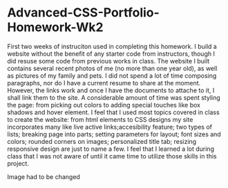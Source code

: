 # Advanced-CSS-Portfolio-Homework-Wk2
First two weeks of instruciton used in completing this homework.
I build a website without the benefit of any starter code from instructors, though I did resuse some code from previous works in class.
The website I built contains several recent photos of me (no more than one year old), as well as pictures of my family and pets. 
I did not spend a lot of time composing paragraphs, nor do I have a current resume to share at the moment.
However, the links work and once I have the documents to attache to it, I shall link them to the site.
A considerable amount of time was spent styling the page: from picking out colors to adding special touches like box shadows and hover element.
I feel that I used most topics covered in class to create the website: from html elements to CSS designs my site incorporates many like live active links;accesibility feature; two types of lists; breaking page into parts; setting parameters for layout; font sizes and colors; rounded corners on images; personalized title tab; resizing responsive design are just to name a few.
I feel that I learned a lot during class that I was not aware of until it came time to utilize those skills in this project.

Image had to be changed
